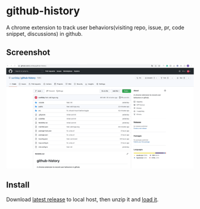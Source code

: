 # github-history

A chrome extension to track user behaviors(visiting repo, issue, pr, code snippet, discussions) in github. 

## Screenshot

![screenshot](/public/screenshot.gif)

## Install

Download [latest release](https://github.com/sun0day/github-history/releases) to local host, then unzip it and [load it](https://developer.chrome.com/docs/extensions/mv3/getstarted/development-basics/#load-unpacked).